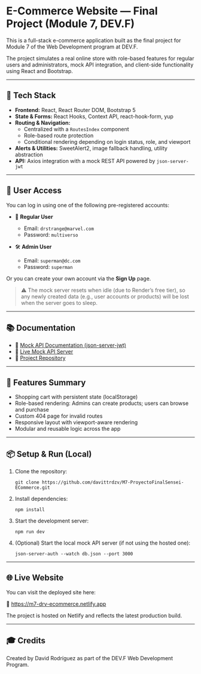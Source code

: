# E-Commerce Website — Final Project (Module 7, DEV.F)

This is a full-stack e-commerce application built as the final project for Module 7 of the Web Development program at DEV.F.

The project simulates a real online store with role-based features for regular users and administrators, mock API integration, and client-side functionality using React and Bootstrap.

---

## 🚀 Tech Stack

- **Frontend:** React, React Router DOM, Bootstrap 5
- **State & Forms:** React Hooks, Context API, react-hook-form, yup
- **Routing & Navigation:**
  - Centralized with a `RoutesIndex` component
  - Role-based route protection
  - Conditional rendering depending on login status, role, and viewport
- **Alerts & Utilities:** SweetAlert2, image fallback handling, utility abstraction
- **API:** Axios integration with a mock REST API powered by `json-server-jwt`

---

## 🔐 User Access

You can log in using one of the following pre-registered accounts:

- 👤 **Regular User**
  - Email: `drstrange@marvel.com`
  - Password: `multiverso`

- 🛠️ **Admin User**
  - Email: `superman@dc.com`
  - Password: `superman`

Or you can create your own account via the **Sign Up** page.  
> ⚠️ The mock server resets when idle (due to Render’s free tier), so any newly created data (e.g., user accounts or products) will be lost when the server goes to sleep.

---

## 📚 Documentation

- 🔗 [Mock API Documentation (json-server-jwt)](https://github.com/warderer/json-server-jwt)  
- 🔗 [Live Mock API Server](https://ecommerce-json-jwt.onrender.com/)
- 🔗 [Project Repository](https://github.com/davittrdzv/M7-ProyectoFinalSensei-ECommerce)

---

## 🧪 Features Summary

- Shopping cart with persistent state (localStorage)
- Role-based rendering: Admins can create products; users can browse and purchase
- Custom 404 page for invalid routes
- Responsive layout with viewport-aware rendering
- Modular and reusable logic across the app

---

## 📦 Setup & Run (Local)

1. Clone the repository:

   ```
   git clone https://github.com/davittrdzv/M7-ProyectoFinalSensei-ECommerce.git
   ```
2. Install dependencies:

    ```
    npm install
    ```
3. Start the development server:
    ```
    npm run dev
    ```
4. (Optional) Start the local mock API server (if not using the hosted one):
    ```
    json-server-auth --watch db.json --port 3000
    ```

---

## 🌐 Live Website

You can visit the deployed site here:

🔗 https://m7-drv-ecommerce.netlify.app

The project is hosted on Netlify and reflects the latest production build.

---

## 🎓 Credits

Created by David Rodríguez as part of the DEV.F Web Development Program.
